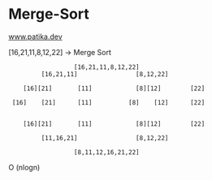 # Merge-Sort
www.patika.dev

[16,21,11,8,12,22] -> Merge Sort

                      [16,21,11,8,12,22]
             [16,21,11]                [8,12,22]
             
        [16][21]       [11]            [8][12]        [22]
        
     [16]    [21]      [11]          [8]    [12]      [22]
     
     
        [16][21]       [11]            [8][12]        [22]
 
             [11,16,21]                [8,12,22]
             
                      [8,11,12,16,21,22]
          
   O (nlogn)

